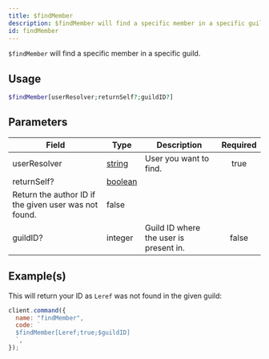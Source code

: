 ```yaml
---
title: $findMember
description: $findMember will find a specific member in a specific guild by their name.
id: findMember
---
```


`$findMember` will find a specific member in a specific guild.

## Usage

```php
$findMember[userResolver;returnSelf?;guildID?]
```

## Parameters

| Field                                        | Type                                                                                                | Description                            | Required |
| -------------------------------------------- | --------------------------------------------------------------------------------------------------- | -------------------------------------- | :------: |
| userResolver                                 | [string](https://developer.mozilla.org/en-US/docs/Web/JavaScript/Reference/Global_Objects/String)   | User you want to find.                 |   true   |
| returnSelf?                                  | [boolean](https://developer.mozilla.org/en-US/docs/Web/JavaScript/Reference/Global_Objects/Boolean) |
 Return the author ID if the given user was not found.                                               | false                                  |
| guildID?                                     | integer                                                                                             | Guild ID where the user is present in. |  false   |

## Example(s)

This will return your ID as `Leref` was not found in the given guild:

```javascript
client.command({
  name: "findMember",
  code: `
  $findMember[Leref;true;$guildID]
  `,
});
```
